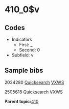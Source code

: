 # 410\_0$v

## Codes

-   Indicators
    -   First: \_
    -   Second: 0
-   Subfield: v

## Sample bibs

2034280 [Quicksearch](https://search.library.yale.edu/catalog/2034280) [VXWS](http://prodorbis.library.yale.edu:7014/vxws/GetHoldingsService?bibId=2034280)

2505618 [Quicksearch](https://search.library.yale.edu/catalog/2505618) [VXWS](http://prodorbis.library.yale.edu:7014/vxws/GetHoldingsService?bibId=2505618)

**Parent topic:**[410](../../tags/410/410.md)

